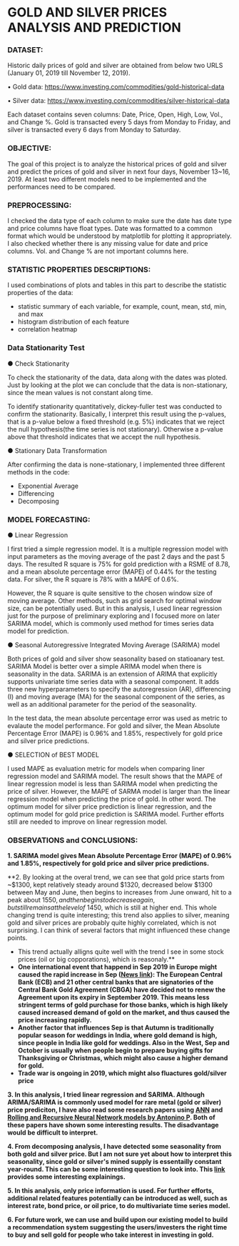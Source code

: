 # GOLD AND SILVER PRICES ANALYSIS AND PREDICTION

### DATASET:

Historic daily prices of gold and silver are obtained from below two URLS (January 01, 2019 till November 12, 2019). 

• Gold data: https://www.investing.com/commodities/gold-historical-data

• Silver data: https://www.investing.com/commodities/silver-historical-data

Each dataset contains seven columns: Date, Price, Open, High, Low, Vol., and Change %. Gold is transacted every 5 days from Monday to Friday, and silver is transacted every 6 days from Monday to Saturday.

### OBJECTIVE:

The goal of this project is to analyze the historical prices of gold and silver and predict the prices of gold and silver in next four days, November 13~16, 2019. At least two different models need to be implemented and the performances need to be compared.

### PREPROCESSING:

I checked the data type of each column to make sure the date has date type and price columns have float types. Date was formatted to a common format which would be understood by matplotlib for plotting it appropriately. I also checked whether there is any missing value for date and price columns. Vol. and Change % are not important columns here.  

### STATISTIC PROPERTIES DESCRIPTIONS:

I used combinations of plots and tables in this part to describe the statistic properties of the data:  
  - statistic summary of each variable, for example, count, mean, std, min, and max
  - histogram distribution of each feature 
  - correlation heatmap  

### Data Stationarity Test 

● Check Stationarity

To check the stationarity of the data, data along with the dates was ploted. Just by looking at the plot we can conclude that the data is non-stationary, since the mean values is not constant along time.

To identify stationarity quantitatively, dickey-fuller test was conducted to confirm the stationarity. Basically, I interpret this result using the p-values, that is a p-value below a fixed threshold (e.g. 5%) indicates that we reject the null hypothesis(the time series is not stationary). Otherwise a p-value above that threshold indicates that we accept the null hypothesis.

● Stationary Data Transformation

After confirming the data is none-stationary, I implemented three different methods in the code: 
  - Exponential Average 
  - Differencing 
  - Decomposing

### MODEL FORECASTING:

● Linear Regression

I  first tried a simple regression model. It is a multiple regression model with input parameters as the moving average of the past 2 days and the past 5 days. The resulted R square is 75% for gold prediction with a RSME of 8.78, and a mean absolute percentage error (MAPE) of 0.44% for the testing data. For silver, the R square is 78% with a MAPE of 0.6%. 

However, the R square is quite sensitive to the chosen window size of moving average. Other methods, such as grid search for optimal window size, can be potentially used. But in this analysis, I used linear regression just for the purpose of preliminary exploring and I focused more on later SARIMA model, which is commonly used method for times series data model for prediction. 

● Seasonal Autoregressive Integrated Moving Average (SARIMA) model

Both prices of gold and silver show seasonality based on statioanary test. SARIMA Model is better over a simple ARIMA model when there is seasonality in the data. SARIMA is an extension of ARIMA that explicitly supports univariate time series data with a seasonal component. It adds three new hyperparameters to specify the autoregression (AR), differencing (I) and moving average (MA) for the seasonal component of the series, as well as an additional parameter for the period of the seasonality. 

In the test data, the mean absolute percentage error was used as metric to evalaute the model performance. For gold and silver, the Mean Absolute Percentage Error (MAPE) is 0.96% and 1.85%, respectively for gold price and silver price predictions. 

● SELECTION of BEST MODEL

I used MAPE as evaluation metric for models when comparing liner regression model and SARIMA model. The result shows that the MAPE of linear regression model is less than SARIMA model when predicting the price of silver. However, the MAPE of SARMA model is larger than the linear regression model when predicting the price of gold. In other word. The optimum model for silver price prediction is linear regression, and the optimum model for gold price prediction is SARIMA model. Further efforts still are needed to improve on linear regression model. 

### OBSERVATIONS and CONCLUSIONS:

**1. SARIMA model gives Mean Absolute Percentage Error (MAPE) of 0.96% and 1.85%, respectively for gold price and silver price predictions.** 

 **2. By looking at the overal trend, we can see that gold price starts from ~$1300, kept relatively steady around $1320, decreased below $1300 between May and June, then begins to increases from June onward, hit to a peak about $1550, and then begins to decrease again, but still remains at the level of ~$1450, which is still at higher end. This whole changing trend is quite interesting; this trend also applies to silver, meaning gold and silver prices are probably quite highly correlated, which is not surprising. I can think of several factors that might influenced these change points. 
   - This trend actually alligns quite well with the trend I see in some stock prices (oil or big copporations), which is reasonaly.** 
   - **One international event that happend in Sep 2019 in Europe might caused the rapid increase in Sep ([News link](https://www.ecb.europa.eu/press/pr/date/2019/html/ecb.pr190726_1~3eaf64db9d.en.html)): The European Central Bank (ECB) and 21 other central banks that are signatories of the Central Bank Gold Agreement (CBGA) have decided not to renew the Agreement upon its expiry in September 2019. This means less stringent terms of gold purchase for those banks, which is high likely caused increased demand of gold on the market, and thus caused the price increasing rapidly.**
   - **Another factor that influences Sep is that Autumn is traditionally popular season for weddings in India, where gold demand is high, since people in India like gold for weddings. Also in the West, Sep and October is usually when people begin to prepare buying gifts for Thanksgiving or Christmas, which might also cause a higher demand for gold.** 
   - **Trade war is ongoing in 2019, which might also fluactures gold/silver price** 

**3. In this analysis, I tried linear regression and SARIMA. Although ARIMA/SARIMA is commonly used model for rare metal (gold or silver) price prediciton, I have also read some research papers using [ANN](https://www.semanticscholar.org/paper/Modeling-Gold-Price-via-Artificial-Neural-Network-Mombeini-Yazdani-Chamzini/0fc93f118843be44345f3c9116793f3d824d4d85) and [Rolling and Recursive Neural Network models by Antonino P](https://www.semanticscholar.org/paper/Modeling-Gold-Price-via-Artificial-Neural-Network-Mombeini-Yazdani-Chamzini/0fc93f118843be44345f3c9116793f3d824d4d85). Both of these papers have shown some interesting results. The disadvantage would be difficult to interpret.** 

**4. From decomposing analysis, I have detected some seasonality from both gold and silver price. But I am not sure yet about how to interpret this seasonality, since gold or silver's mined supply is essentailly constant year-round. This can be some interesting question to look into. This [link](http://www.zealllc.com/2014/goldstse.htm) provides some interesting explainings.** 

**5. In this analysis, only price information is used. For further efforts, additional related features potentially can be introduced as well, such as interest rate, bond price, or oil price, to do multivariate time series model.**  

**6. For future work, we can use and build upon our existing model to build a recommendation system suggesting the users/investers the right time to buy and sell gold for people who take interest in investing in gold.**
